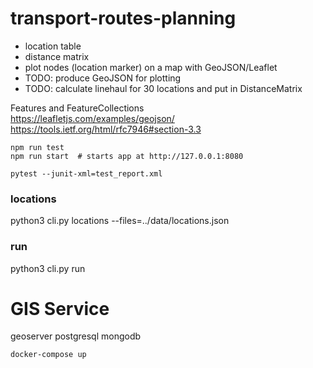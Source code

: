 # transport-routes-planning

- location table
- distance matrix
- plot nodes (location marker) on a map with GeoJSON/Leaflet
- TODO: produce GeoJSON for plotting
- TODO: calculate linehaul for 30 locations and put in DistanceMatrix

Features and FeatureCollections  
https://leafletjs.com/examples/geojson/  
https://tools.ietf.org/html/rfc7946#section-3.3


```
npm run test
npm run start  # starts app at http://127.0.0.1:8080
```


```
pytest --junit-xml=test_report.xml
```

### locations

python3 cli.py locations --files=../data/locations.json

### run

python3 cli.py run


# GIS Service

geoserver
postgresql
mongodb

```cd gis-service
docker-compose up
```